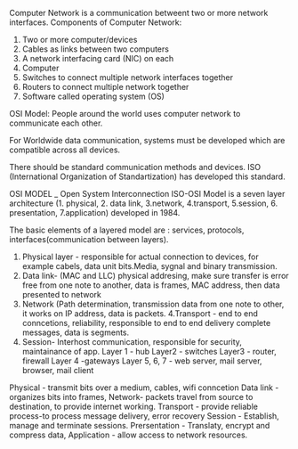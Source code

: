 Computer Network is a communication betweent two or more network interfaces.
Components of Computer Network:

1. Two or more computer/devices
2. Cables as links between two computers
3. A network interfacing card (NIC) on each
4. Computer
5. Switches to connect multiple network interfaces together
6. Routers to connect multiple network together
7. Software called operating system (OS)

OSI Model:
People around the world uses computer network to communicate each other.

For Worldwide data communication, systems must be developed which are compatible across all devices.

There should be standard communication methods and devices.
ISO (International Organization of Standartization) has developed this standard.

OSI MODEL _ Open System Interconnection 
ISO-OSI Model is a seven layer architecture (1. physical, 2. data link, 3.network, 4.transport, 5.session, 6. presentation, 7.application) developed in 1984.

The basic elements of a layered model are : services, protocols, interfaces(communication between layers).

1. Physical layer - responsible for actual connection to devices, for example cabels, data unit bits.Media, sygnal and binary transmission.
2. Data link- (MAC and LLC) physical addresing, make sure transfer is error free  from one note to another, data is frames, MAC address, then data presented to network
3. Network (Path determination, transmission data from one note to other, it works on IP address, data is packets. 
4.Transport - end to end conncetions, reliability, responsible to end to end delivery complete messages, data is segments.
5. Session- Interhost communication, responsible for security, maintainance of app.
Layer 1 - hub
Layer2 - switches
Layer3 - router, firewall
Layer 4 -gateways
Layer 5, 6, 7 - web server, mail server, browser, mail client

Physical - transmit bits over a medium, cables, wifi conncetion
Data link - organizes bits into frames, 
Network- packets travel from source to destination, to provide internet working.
Transport - provide reliable process-to process message delivery, error recovery
Session - Establish, manage and terminate sessions.
Prersentation -  Translaty, encrypt and compress data, 
Application - allow access to network resources.

